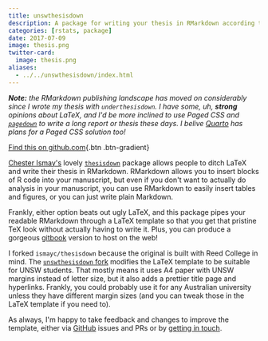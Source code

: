 ```yaml
---
title: unswthesisdown
description: A package for writing your thesis in RMarkdown according to UNSW guidelines.
categories: [rstats, package]
date: 2017-07-09
image: thesis.png
twitter-card:
  image: thesis.png
aliases:
  - ../../unswthesisdown/index.html
---
```


_**Note:** the RMarkdown publishing landscape has moved on considerably since I wrote my thesis with `underthesisdown`. I have some, uh, **strong** opinions about LaTeX, and I'd be more inclined to use Paged CSS and [`pagedown`](https://pagedown.rbind.io) to write a long report or thesis these days. I belive [Quarto](https://quarto.org) has plans for a Paged CSS solution too!_

[Find this on github.com](https://github.com/jimjam-slam/unswthesisdown){.btn .btn-gradient}

[Chester Ismay's](http://twitter.com/old_man_chester) lovely [`thesisdown`](https://github.com/ismayc/thesisdown) package allows people to ditch LaTeX and write their thesis in RMarkdown. RMarkdown allows you to insert blocks of R code into your manuscript, but even if you don't want to actually do analysis in your manuscript, you can use RMarkdown to easily insert tables and figures, or you can just write plain Markdown.

Frankly, either option beats out ugly LaTeX, and this package pipes your readable RMarkdown through a LaTeX template so that you get that pristine TeX look without actually having to write it. Plus, you can produce a gorgeous [gitbook](https://www.gitbook.com/) version to host on the web!

I forked `ismayc/thesisdown` because the original is built with Reed College in mind. The [`unswthesisdown` fork](https://github.com/rensa/unswthesisdown) modifies the LaTeX template to be suitable for UNSW students. That mostly means it uses A4 paper with UNSW margins instead of letter size, but it also adds a prettier title page and hyperlinks. Frankly, you could probably use it for any Australian university unless they have different margin sizes (and you can tweak those in the LaTeX template if you need to).

As always, I'm happy to take feedback and changes to improve the template, either via [GitHub](http://github.com/rensa/unswthesisdown) issues and PRs or by [getting in touch](http://twitter.com/rensa_co).